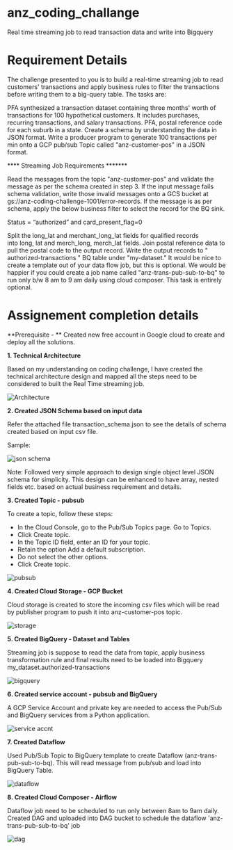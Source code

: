 # anz_coding_challange
Real time streaming job to read transaction data and write into Bigquery

# Requirement Details

The challenge presented to you is to build a real-time streaming job to read customers' transactions and apply business rules to filter the transactions before writing them to a big-query table. The tasks are:

PFA synthesized a transaction dataset containing three months' worth of transactions for 100 hypothetical customers. It includes purchases, recurring transactions, and salary transactions.
PFA, postal reference code for each suburb in a state.
Create a schema by understanding the data in JSON format.
Write a producer program to generate 100 transactions per min onto a GCP pub/sub Topic called "anz-customer-pos" in a JSON format.

**** Streaming Job Requirements *******

Read the messages from the topic "anz-customer-pos" and validate the message as per the schema created in step 3.
If the input message fails schema validation, write those invalid messages onto a GCS bucket at gs://anz-coding-challenge-1001/error-records.
If the message is as per schema, apply the below business filter to select the record for the BQ sink.

Status = “authorized” and card_present_flag=0

Split the long_lat and merchant_long_lat fields for qualified records into long, lat and merch_long, merch_lat fields.
Join postal reference data to pull the postal code to the output record.
Write the output records to " authorized-transactions " BQ table under "my-dataset."
It would be nice to create a template out of your data flow job, but this is optional.
We would be happier if you could create a job name called "anz-trans-pub-sub-to-bq" to run only b/w 8 am to 9 am daily using cloud composer. This task is entirely optional.

# Assignement completion details

**Prerequisite - **
Created new free account in Google cloud to create and deploy all the solutions.

**1. Technical Architecture**

Based on my understanding on coding challenge, I have created the technical architecture design and mapped all the steps need to be considered to built the Real Time streaming job.

![Architecture](https://user-images.githubusercontent.com/103310597/162565709-756add69-9ef0-4daf-b743-f1d0aafa2880.JPG)

**2. Created JSON Schema based on input data**

Refer the attached file transaction_schema.json to see the details of schema created based on input csv file.

Sample:

![json schema](https://user-images.githubusercontent.com/103310597/162566329-77817451-c35b-4a07-84ce-af67c2bbbc8f.JPG)

Note: Followed very simple approach to design single object level JSON schema for simplicity. This design can be enhanced to have array, nested fields etc. based on actual business requirement and details.

**3. Created Topic - pubsub**

To create a topic, follow these steps:
- In the Cloud Console, go to the Pub/Sub Topics page. Go to Topics.
- Click Create topic.
- In the Topic ID field, enter an ID for your topic.
- Retain the option Add a default subscription.
- Do not select the other options.
- Click Create topic.


![pubsub](https://user-images.githubusercontent.com/103310597/162566654-8128427e-14ba-4759-9855-6c0b479e4033.JPG)

**4. Created Cloud Storage - GCP Bucket**

Cloud storage is created to store the incoming csv files which will be read by publisher program to push it into anz-customer-pos topic.

![storage](https://user-images.githubusercontent.com/103310597/162567047-294bf105-ff2e-42ef-9fa3-9fbc5e24a83a.JPG)

**5. Created BigQuery - Dataset and Tables**

Streaming job is suppose to read the data from topic, apply business transformation rule and final results need to be loaded into Bigquery 
my_dataset.authorized-transactions 

![bigquery](https://user-images.githubusercontent.com/103310597/162567234-ac2d72c3-fb8f-47aa-8f7e-1b6e99cb4a9f.JPG)

**6. Created service account - pubsub and BigQuery**

A GCP Service Account and private key are needed to access the Pub/Sub and BigQuery services from a Python application.

![service accnt](https://user-images.githubusercontent.com/103310597/162567447-a1307567-f5b2-4955-b3ab-b6d791319bc7.JPG)

**7. Created Dataflow**

Used Pub/Sub Topic to BigQuery template to create Dataflow (anz-trans-pub-sub-to-bq). This will read message from pub/sub and load into BigQuery Table.

![dataflow](https://user-images.githubusercontent.com/103310597/162567619-11b10fdd-f8be-4fe5-b0be-d11b98e315e7.JPG)

**8. Created Cloud Composer - Airflow**

Dataflow job need to be scheduled to run only between 8am to 9am daily. Created DAG and uploaded into DAG bucket to schedule the dataflow 'anz-trans-pub-sub-to-bq' job

![dag](https://user-images.githubusercontent.com/103310597/162615145-accf05a1-9245-4227-9cbf-f2bd06620fbf.JPG)

